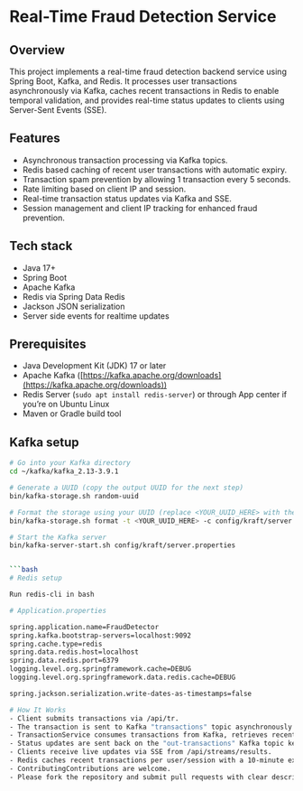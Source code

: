 # Real-Time Fraud Detection Service

## Overview
This project implements a real-time fraud detection backend service using Spring Boot, Kafka, and Redis. It processes user transactions asynchronously via Kafka, caches recent transactions in Redis to enable temporal validation, and provides real-time status updates to clients using Server-Sent Events (SSE).

## Features
- Asynchronous transaction processing via Kafka topics.
- Redis based caching of recent user transactions with automatic expiry.
- Transaction spam prevention by allowing 1 transaction every 5 seconds.
- Rate limiting based on client IP and session.
- Real-time transaction status updates via Kafka and SSE.
- Session management and client IP tracking for enhanced fraud prevention.

## Tech stack
- Java 17+
- Spring Boot
- Apache Kafka
- Redis via Spring Data Redis
- Jackson JSON serialization
- Server side events for realtime updates

## Prerequisites
- Java Development Kit (JDK) 17 or later
- Apache Kafka ([https://kafka.apache.org/downloads](https://kafka.apache.org/downloads))
- Redis Server (`sudo apt install redis-server`) or through App center if you’re on Ubuntu Linux
- Maven or Gradle build tool

## Kafka setup

```bash
# Go into your Kafka directory
cd ~/kafka/kafka_2.13-3.9.1

# Generate a UUID (copy the output UUID for the next step)
bin/kafka-storage.sh random-uuid

# Format the storage using your UUID (replace <YOUR_UUID_HERE> with the generated UUID)
bin/kafka-storage.sh format -t <YOUR_UUID_HERE> -c config/kraft/server.properties

# Start the Kafka server
bin/kafka-server-start.sh config/kraft/server.properties


```bash
# Redis setup

Run redis-cli in bash

# Application.properties

spring.application.name=FraudDetector
spring.kafka.bootstrap-servers=localhost:9092
spring.cache.type=redis
spring.data.redis.host=localhost
spring.data.redis.port=6379
logging.level.org.springframework.cache=DEBUG
logging.level.org.springframework.data.redis.cache=DEBUG

spring.jackson.serialization.write-dates-as-timestamps=false

# How It Works
- Client submits transactions via /api/tr.
- The transaction is sent to Kafka "transactions" topic asynchronously.
- TransactionService consumes transactions from Kafka, retrieves recent transactions from Redis, and validates timing to prevent rapid repeats.
- Status updates are sent back on the "out-transactions" Kafka topic keyed by session ID.
- Clients receive live updates via SSE from /api/streams/results.
- Redis caches recent transactions per user/session with a 10-minute expiry that refreshes on each new transaction.
- ContributingContributions are welcome.
- Please fork the repository and submit pull requests with clear descriptions.

